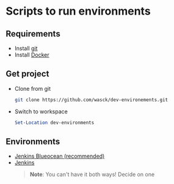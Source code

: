 # Scripts to run environments
## Requirements
- Install [git](https://git-scm.com/downloads)
- Install [Docker](https://docs.docker.com/get-docker/)

## Get project
- Clone from git
  ```Bash
  git clone https://github.com/wasck/dev-environements.git
  ```
- Switch to workspace
  ```Powershell
  Set-Location dev-environments
  ```

## Environments
- [Jenkins Blueocean (recommended)](./jenkins-blue/README.md)
- [Jenkins](./jenkins/README.md)
  > **Note**: You can't have it both ways! Decide on one
